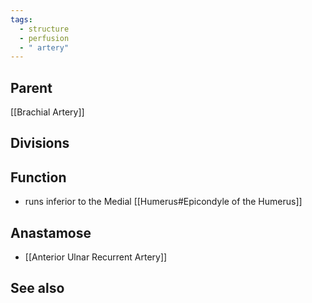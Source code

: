 ```yaml
---
tags:
  - structure
  - perfusion
  - " artery"
---
```


## Parent
[[Brachial Artery]]


## Divisions



## Function
- runs inferior to the Medial [[Humerus#Epicondyle of the Humerus]]


## Anastamose
- [[Anterior Ulnar Recurrent Artery]]



## See also

